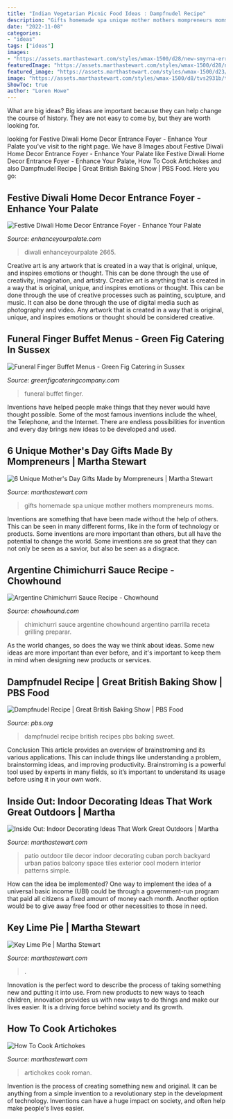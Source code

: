 ```yaml
---
title: "Indian Vegetarian Picnic Food Ideas : Dampfnudel Recipe"
description: "Gifts homemade spa unique mother mothers mompreneurs moms"
date: "2022-11-08"
categories:
- "ideas"
tags: ["ideas"]
images:
- "https://assets.marthastewart.com/styles/wmax-1500/d28/new-smyrna-errez-design-0715/new-smyrna-errez-design-0715_horiz.jpg?itok=FNmS6taX"
featuredImage: "https://assets.marthastewart.com/styles/wmax-1500/d28/new-smyrna-errez-design-0715/new-smyrna-errez-design-0715_horiz.jpg?itok=FNmS6taX"
featured_image: "https://assets.marthastewart.com/styles/wmax-1500/d23/homemade-spa-gifts-0316/homemade-spa-gifts-0316.jpg?itok=6eA_DwBo"
image: "https://assets.marthastewart.com/styles/wmax-1500/d8/tvs2931b/tvs2931b_l.jpg?itok=QkplZQoW"
ShowToc: true
author: "Loren Howe"
---
```



What are big ideas?
Big ideas are important because they can help change the course of history. They are not easy to come by, but they are worth looking for.

	

		
looking for Festive Diwali Home Decor Entrance Foyer - Enhance Your Palate you've visit to the right page. We have 8 Images about Festive Diwali Home Decor Entrance Foyer - Enhance Your Palate like Festive Diwali Home Decor Entrance Foyer - Enhance Your Palate, How To Cook Artichokes and also Dampfnudel Recipe | Great British Baking Show | PBS Food. Here you go:
		
    
## Festive Diwali Home Decor Entrance Foyer - Enhance Your Palate

<img loading=lazy src="https://www.enhanceyourpalate.com/wp-content/uploads/2018/11/Diwali-Decor_2665-e1570838162304.jpeg" onerror="this.onerror=null;this.src='https://tse1.mm.bing.net/th?id=OIP.rbzUhjrKSfPzAxQo8sHNQwHaJl&amp;pid=15.1';" alt="Festive Diwali Home Decor Entrance Foyer - Enhance Your Palate">

_Source: enhanceyourpalate.com_

>diwali enhanceyourpalate 2665. 

	

Creative art is any artwork that is created in a way that is original, unique, and inspires emotions or thought. This can be done through the use of creativity, imagination, and artistry.
Creative art is anything that is created in a way that is original, unique, and inspires emotions or thought. This can be done through the use of creative processes such as painting, sculpture, and music. It can also be done through the use of digital media such as photography and video. Any artwork that is created in a way that is original, unique, and inspires emotions or thought should be considered creative.

    
## Funeral Finger Buffet Menus - Green Fig Catering In Sussex

<img loading=lazy src="http://greenfigcateringcompany.com/wp-content/uploads/2013/12/funeral-finger-buffet.jpg" onerror="this.onerror=null;this.src='https://tse3.mm.bing.net/th?id=OIP.uKFLbNreuii2LQeUbjUFJgHaJ3&amp;pid=15.1';" alt="Funeral Finger Buffet Menus - Green Fig Catering in Sussex">

_Source: greenfigcateringcompany.com_

>funeral buffet finger. 

	

Inventions have helped people make things that they never would have thought possible. Some of the most famous inventions include the wheel, the Telephone, and the Internet. There are endless possibilities for invention and every day brings new ideas to be developed and used.

    
## 6 Unique Mother&#039;s Day Gifts Made By Mompreneurs | Martha Stewart

<img loading=lazy src="https://assets.marthastewart.com/styles/wmax-1500/d23/homemade-spa-gifts-0316/homemade-spa-gifts-0316.jpg?itok=6eA_DwBo" onerror="this.onerror=null;this.src='https://tse2.mm.bing.net/th?id=OIP.OeUbcRrWUkfELL2VEr0KQAHaHb&amp;pid=15.1';" alt="6 Unique Mother&#039;s Day Gifts Made by Mompreneurs | Martha Stewart">

_Source: marthastewart.com_

>gifts homemade spa unique mother mothers mompreneurs moms. 

	

Inventions are something that have been made without the help of others. This can be seen in many different forms, like in the form of technology or products. Some inventions are more important than others, but all have the potential to change the world. Some inventions are so great that they can not only be seen as a savior, but also be seen as a disgrace.

    
## Argentine Chimichurri Sauce Recipe - Chowhound

<img loading=lazy src="https://www.chowhound.com/a/img/resize/d2e46e1e110487e51133e34554a7e71a48a4f14f/2014/09/28393_chimichurri_sauce_3000x2000.jpg?fit=bounds&amp;height=800&amp;width=1280" onerror="this.onerror=null;this.src='https://tse4.mm.bing.net/th?id=OIP.NObnfN9eI15boAt63RoOqgHaE8&amp;pid=15.1';" alt="Argentine Chimichurri Sauce Recipe - Chowhound">

_Source: chowhound.com_

>chimichurri sauce argentine chowhound argentino parrilla receta grilling preparar. 

	

As the world changes, so does the way we think about ideas. Some new ideas are more important than ever before, and it's important to keep them in mind when designing new products or services.

    
## Dampfnudel Recipe | Great British Baking Show | PBS Food

<img loading=lazy src="http://www.pbs.org/food/wp-content/blogs.dir/2/files/2017/06/Dampfnudel.jpg" onerror="this.onerror=null;this.src='https://tse4.mm.bing.net/th?id=OIP.J_dJ6SuMoRinjeh7UOUwgQHaEK&amp;pid=15.1';" alt="Dampfnudel Recipe | Great British Baking Show | PBS Food">

_Source: pbs.org_

>dampfnudel recipe british recipes pbs baking sweet. 

	

Conclusion
This article provides an overview of brainstroming and its various applications. This can include things like understanding a problem, brainstorming ideas, and improving productivity. Brainstroming is a powerful tool used by experts in many fields, so it’s important to understand its usage before using it in your own work.

    
## Inside Out: Indoor Decorating Ideas That Work Great Outdoors | Martha

<img loading=lazy src="https://assets.marthastewart.com/styles/wmax-1500/d28/new-smyrna-errez-design-0715/new-smyrna-errez-design-0715_horiz.jpg?itok=FNmS6taX" onerror="this.onerror=null;this.src='https://tse3.mm.bing.net/th?id=OIP.-JVC9bWjQiMpC-naKqgG-gHaEK&amp;pid=15.1';" alt="Inside Out: Indoor Decorating Ideas That Work Great Outdoors | Martha">

_Source: marthastewart.com_

>patio outdoor tile decor indoor decorating cuban porch backyard urban patios balcony space tiles exterior cool modern interior patterns simple. 

	

How can the idea be implemented?
One way to implement the idea of a universal basic income (UBI) could be through a government-run program that paid all citizens a fixed amount of money each month. Another option would be to give away free food or other necessities to those in need.

    
## Key Lime Pie | Martha Stewart

<img loading=lazy src="https://assets.marthastewart.com/styles/wmax-1500/d8/tvs2931b/tvs2931b_l.jpg?itok=QkplZQoW" onerror="this.onerror=null;this.src='https://tse3.mm.bing.net/th?id=OIP.O7-kQtCngtuIzmcqrV3l9gAAAA&amp;pid=15.1';" alt="Key Lime Pie | Martha Stewart">

_Source: marthastewart.com_

>. 

	

Innovation is the perfect word to describe the process of taking something new and putting it into use. From new products to new ways to teach children, innovation provides us with new ways to do things and make our lives easier. It is a driving force behind society and its growth.

    
## How To Cook Artichokes

<img loading=lazy src="https://assets.marthastewart.com/styles/wmax-1500/d31/roman-style-artichokes-md109623/roman-style-artichokes-md109623_sq.jpg?itok=Msj1c9Ng" onerror="this.onerror=null;this.src='https://tse3.mm.bing.net/th?id=OIP.d67QybQAyz4X4txKEhu7pQHaHa&amp;pid=15.1';" alt="How To Cook Artichokes">

_Source: marthastewart.com_

>artichokes cook roman. 

	

Invention is the process of creating something new and original. It can be anything from a simple invention to a revolutionary step in the development of technology. Inventions can have a huge impact on society, and often help make people's lives easier.

